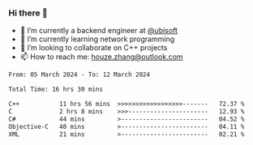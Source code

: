 ### Hi there 👋
- 🔭 I’m currently a backend engineer at [@ubisoft](https://github.com/ubisoft)
- 🌱 I’m currently learning network programming
- 👯 I’m looking to collaborate on C++ projects
- 📫 How to reach me: houze.zhang@outlook.com

<!--START_SECTION:waka-->

```txt
From: 05 March 2024 - To: 12 March 2024

Total Time: 16 hrs 30 mins

C++           11 hrs 56 mins  >>>>>>>>>>>>>>>>>>-------   72.37 %
C             2 hrs 8 mins    >>>----------------------   12.93 %
C#            44 mins         >------------------------   04.52 %
Objective-C   40 mins         >------------------------   04.11 %
XML           21 mins         >------------------------   02.21 %
```

<!--END_SECTION:waka-->

